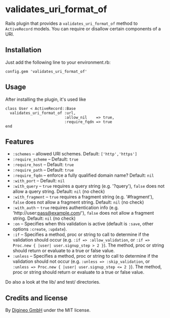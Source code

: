 # validates_uri_format_of

Rails plugin that provides a `validates_uri_format_of` method to `ActiveRecord` models.
You can require or disallow certain components of a URI.

## Installation

Just add the following line to your environment.rb:

    config.gem 'validates_uri_format_of'

## Usage

After installing the plugin, it's used like

    class User < ActiveRecord::Base
      validates_uri_format_of :url,
                              :allow_nil    => true,
                              :require_fqdn => true
    end


## Features

* `:schemes` – allowed URI schemes. Default: `['http','https']`
* `:require_scheme` – Default: `true`
* `:require_host` – Default: `true`
* `:require_path` – Default: `true`
* `:require_fqdn` – enforce a fully qualified domain name? Default: `nil`
* `:with_port` – Default: `nil`
* `:with_query` – `true` requires a query string (e.g. '?query'), `false` does not allow a query string. Default: `nil` (no check)
* `:with_fragment` – `true` requires a fragment string (e.g. '#fragment'), `false` does not allow a fragment string. Default: `nil` (no check)
* `:with_auth` – `true` requires authentication info (e.g. 'http://user:pass@example.com/'), `false` does not allow a fragment string. Default: `nil` (no check)
* `:on` – Specifies when this validation is active (default is `:save`, other options `:create`, `:update`).
* `:if` – Specifies a method, proc or string to call to determine if the validation should
  occur (e.g. `:if => :allow_validation`, or `:if => Proc.new { |user| user.signup_step > 2 }`).
  The method, proc or string should return or evaluate to a true or false value.
* `:unless` – Specifies a method, proc or string to call to determine if the validation should
  not occur (e.g. `:unless => :skip_validation`, or `:unless => Proc.new { |user| user.signup_step <= 2 }`).
  The method, proc or string should return or evaluate to a true or false value.



Do also a look at the lib/ and test/ directories.

## Credits and license

By [Digineo GmbH](http://www.digineo.de/) under the MIT license.
